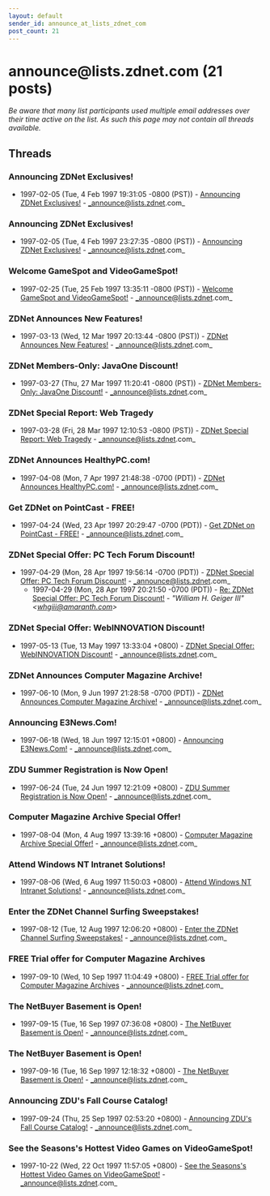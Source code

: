 ```yaml
---
layout: default
sender_id: announce_at_lists_zdnet_com
post_count: 21
---
```


# announce<span>@</span>lists.zdnet.com (21 posts)

_Be aware that many list participants used multiple email addresses over their time active on the list. As such this page may not contain all threads available._

## Threads

### Announcing ZDNet Exclusives!
+ 1997-02-05 (Tue, 4 Feb 1997 19:31:05 -0800 (PST)) - [Announcing ZDNet Exclusives!](/archive/1997/02/5ff1ce391069e7d675a625beebc1df8ca9c0efe0f0d073def0dd9b7addef62e9) - _announce@lists.zdnet.com_

### Announcing ZDNet Exclusives!
+ 1997-02-05 (Tue, 4 Feb 1997 23:27:35 -0800 (PST)) - [Announcing ZDNet Exclusives!](/archive/1997/02/257f251dd16f46815aad12d6429b848707d62aa460f27cbfabcc233e9653a006) - _announce@lists.zdnet.com_

### Welcome GameSpot and VideoGameSpot!
+ 1997-02-25 (Tue, 25 Feb 1997 13:35:11 -0800 (PST)) - [Welcome GameSpot and VideoGameSpot!](/archive/1997/02/1dac53a34db8c30d1a6146efdc3e2891f137bcc19fd2522cc13546069c91e91d) - _announce@lists.zdnet.com_

### ZDNet Announces New Features!
+ 1997-03-13 (Wed, 12 Mar 1997 20:13:44 -0800 (PST)) - [ZDNet Announces New Features!](/archive/1997/03/8ec447ce117390ec96f1ddc34143a17b4eb8625548450014e0f6a4956a783cf4) - _announce@lists.zdnet.com_

### ZDNet Members-Only:  JavaOne Discount!
+ 1997-03-27 (Thu, 27 Mar 1997 11:20:41 -0800 (PST)) - [ZDNet Members-Only:  JavaOne Discount!](/archive/1997/03/b6236c46825a1a44b9e5d81adccf4b9aed36fee8a83d894e4b26a98974e7b0c6) - _announce@lists.zdnet.com_

### ZDNet Special Report:  Web Tragedy
+ 1997-03-28 (Fri, 28 Mar 1997 12:10:53 -0800 (PST)) - [ZDNet Special Report:  Web Tragedy](/archive/1997/03/0fa146f6ea49afe467b14cce72b52286c27fa604a460a902319c49a3b772b481) - _announce@lists.zdnet.com_

### ZDNet Announces HealthyPC.com!
+ 1997-04-08 (Mon, 7 Apr 1997 21:48:38 -0700 (PDT)) - [ZDNet Announces HealthyPC.com!](/archive/1997/04/6c8690daca8952ceb292305bd39deabe9dadfd573a42b13a0c0b38d28c17523a) - _announce@lists.zdnet.com_

### Get ZDNet on PointCast - FREE!
+ 1997-04-24 (Wed, 23 Apr 1997 20:29:47 -0700 (PDT)) - [Get ZDNet on PointCast - FREE!](/archive/1997/04/18938c6fdcad6ec6afc60b2585d389271d10c4623c562bb744d508dc0c24151f) - _announce@lists.zdnet.com_

### ZDNet Special Offer:  PC Tech Forum Discount!
+ 1997-04-29 (Mon, 28 Apr 1997 19:56:14 -0700 (PDT)) - [ZDNet Special Offer:  PC Tech Forum Discount!](/archive/1997/04/f7d7d403f30692c95563aaa82f785b09dd62dcea9a09f10ca64c9ff3e2a087bc) - _announce@lists.zdnet.com_
  + 1997-04-29 (Mon, 28 Apr 1997 20:21:50 -0700 (PDT)) - [Re: ZDNet Special Offer:  PC Tech Forum Discount!](/archive/1997/04/cc3c447ea440d6050b2173dd889050f2f3cfb8379bbe2017a313705b7e7be550) - _"William H. Geiger III" \<whgiii@amaranth.com\>_

### ZDNet Special Offer: WebINNOVATION Discount!
+ 1997-05-13 (Tue, 13 May 1997 13:33:04 +0800) - [ZDNet Special Offer: WebINNOVATION Discount!](/archive/1997/05/ac88d842974c17207aa04a71235e839846c68c764bdcc861d163393e7ec0ac5e) - _announce@lists.zdnet.com_

### ZDNet Announces Computer Magazine Archive!
+ 1997-06-10 (Mon, 9 Jun 1997 21:28:58 -0700 (PDT)) - [ZDNet Announces Computer Magazine Archive!](/archive/1997/06/4eb178027dd351af0141691f3d58534f830cf7ee802079341df93a7808f93e11) - _announce@lists.zdnet.com_

### Announcing E3News.Com!
+ 1997-06-18 (Wed, 18 Jun 1997 12:15:01 +0800) - [Announcing E3News.Com!](/archive/1997/06/1d0ca2d1b86c2740e3974f2937c52de1fe13b463b5a0b966589fbc362df5fcec) - _announce@lists.zdnet.com_

### ZDU Summer Registration is Now Open!
+ 1997-06-24 (Tue, 24 Jun 1997 12:21:09 +0800) - [ZDU Summer Registration is Now Open!](/archive/1997/06/80723857fe0ef276e5a0088e6327ecc3b23261ee575d9c86a0cd48b5e8a55435) - _announce@lists.zdnet.com_

### Computer Magazine Archive Special Offer!
+ 1997-08-04 (Mon, 4 Aug 1997 13:39:16 +0800) - [Computer Magazine Archive Special Offer!](/archive/1997/08/53ad65a1830c9e27a1b7c38426af00a01e9d540be3acae88a647ca22132f1523) - _announce@lists.zdnet.com_

### Attend Windows NT Intranet Solutions!
+ 1997-08-06 (Wed, 6 Aug 1997 11:50:03 +0800) - [Attend Windows NT Intranet Solutions!](/archive/1997/08/b46a4be93e78413a279f81b56bcc62cabf7deaa628364a48d09a7177cd4f8dd9) - _announce@lists.zdnet.com_

### Enter the ZDNet Channel Surfing Sweepstakes!
+ 1997-08-12 (Tue, 12 Aug 1997 12:06:20 +0800) - [Enter the ZDNet Channel Surfing Sweepstakes!](/archive/1997/08/1fafe6b2b642c29cf74c449d39d30d9426584e5a6fc1d31364764a5505ed6ee5) - _announce@lists.zdnet.com_

### FREE Trial offer for Computer Magazine Archives
+ 1997-09-10 (Wed, 10 Sep 1997 11:04:49 +0800) - [FREE Trial offer for Computer Magazine Archives](/archive/1997/09/119832ba842cc03e10c8f78b0e71e4d559476cf4a5865a35b5e6c7c68730c965) - _announce@lists.zdnet.com_

### The NetBuyer Basement is Open!
+ 1997-09-15 (Tue, 16 Sep 1997 07:36:08 +0800) - [The NetBuyer Basement is Open!](/archive/1997/09/211dfe897be1105e7856499d19ca1e2c123791ff29e9dcef7d874990e6dec471) - _announce@lists.zdnet.com_

### The NetBuyer Basement is Open!
+ 1997-09-16 (Tue, 16 Sep 1997 12:18:32 +0800) - [The NetBuyer Basement is Open!](/archive/1997/09/4ae6bd648e290b682271efb9f0bc05d21f4423ebe55bf51302782ce52aab5906) - _announce@lists.zdnet.com_

### Announcing ZDU's Fall Course Catalog!
+ 1997-09-24 (Thu, 25 Sep 1997 02:53:20 +0800) - [Announcing ZDU's Fall Course Catalog!](/archive/1997/09/f4b625631554eeee28befd0842b65d4ce332d96e5508d7e0236c685d5f2aa4af) - _announce@lists.zdnet.com_

### See the Seasons's Hottest Video Games on VideoGameSpot!
+ 1997-10-22 (Wed, 22 Oct 1997 11:57:05 +0800) - [See the Seasons's Hottest Video Games on VideoGameSpot!](/archive/1997/10/4a43ee8b9239bb6835ee18ec57b2791e73b36f0895334c8fdfda8d2a39c56b1d) - _announce@lists.zdnet.com_

